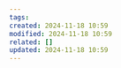 ```yaml
---
tags: 
created: 2024-11-18 10:59
modified: 2024-11-18 10:59
related: []
updated: 2024-11-18 10:59
---
```


